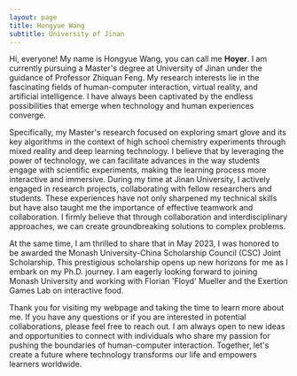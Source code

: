 ```yaml
---
layout: page
title: Hongyue Wang
subtitle: University of Jinan
---
```


Hi, everyone! My name is Hongyue Wang, you can call me **Hoyer**. I am currently pursuing a Master's degree at University of Jinan under the guidance of Professor Zhiquan Feng. My research interests lie in the fascinating fields of human-computer interaction, virtual reality, and artificial intelligence. I have always been captivated by the endless possibilities that emerge when technology and human experiences converge.

Specifically, my Master's research focused on exploring smart glove and its key algorithms in the context of high school chemistry experiments through mixed reality and deep learning technology. I believe that by leveraging the power of technology, we can facilitate advances in the way students engage with scientific experiments, making the learning process more interactive and immersive. During my time at Jinan University, I actively engaged in research projects, collaborating with fellow researchers and students. These experiences have not only sharpened my technical skills but have also taught me the importance of effective teamwork and collaboration. I firmly believe that through collaboration and interdisciplinary approaches, we can create groundbreaking solutions to complex problems.

At the same time, I am thrilled to share that in May 2023, I was honored to be awarded the Monash University-China Scholarship Council (CSC) Joint Scholarship. This prestigious scholarship opens up new horizons for me as I embark on my Ph.D. journey. I am eagerly looking forward to joining Monash University and working with Florian 'Floyd' Mueller and the Exertion Games Lab on interactive food.

Thank you for visiting my webpage and taking the time to learn more about me. If you have any questions or if you are interested in potential collaborations, please feel free to reach out. I am always open to new ideas and opportunities to connect with individuals who share my passion for pushing the boundaries of human-computer interaction. Together, let's create a future where technology transforms our life and empowers learners worldwide.
